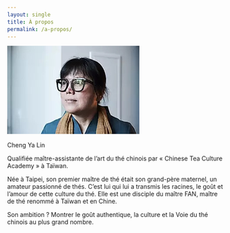 ```yaml
---
layout: single
title: À propos
permalink: /a-propos/
---
```


![ya-lin](/images/a-propos-ya-lin.jpg)

Cheng Ya Lin

 Qualifiée maître-assistante de l’art du thé chinois par « Chinese Tea Culture Academy » à Taïwan.

Née à Taipei, son premier maître de thé était son grand-père maternel, un amateur passionné de thés. C’est lui qui lui a transmis les racines, le goût et l’amour de cette culture du thé. Elle est une disciple du maître FAN, maître de thé renommé à Taïwan et en Chine.

Son ambition ? Montrer le goût authentique, la culture et la Voie du thé chinois au plus grand nombre.
